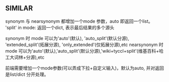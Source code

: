 SIMILAR
--------------

synonym 与 nearsynonym 都增加一个mode 参数，auto 即返回一个list。
'split' in mode: 返回一个dict, 表示最后结果的多个源头

synonym 时 mode 可以为'auto'(默认), 'auto_split'(默认分源), 'extended_split'(拓展分源), 'only_extended'(仅拓展分源),etc
nearsynonym 时 mode 可以为'auto'(默认),'auto_split'(默认分源),'wiki+tyccl+split'(维基百科+哈工大词林+分源),etc

前端需要增加一个mode参数(可以弄成下拉+自定义输入)，默认为auto, 并对返回是list/dict 分开处理。


